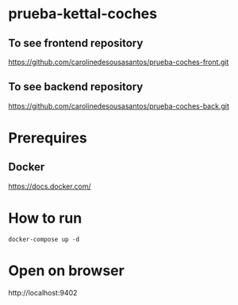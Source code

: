# prueba-kettal-coches


## To see frontend repository
https://github.com/carolinedesousasantos/prueba-coches-front.git



## To see backend repository
https://github.com/carolinedesousasantos/prueba-coches-back.git


# Prerequires

## Docker 
https://docs.docker.com/


# How to run

```
docker-compose up -d
```


# Open on browser

http://localhost:9402